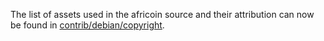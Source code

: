 The list of assets used in the africoin source and their attribution can now be found in [contrib/debian/copyright](../contrib/debian/copyright).
